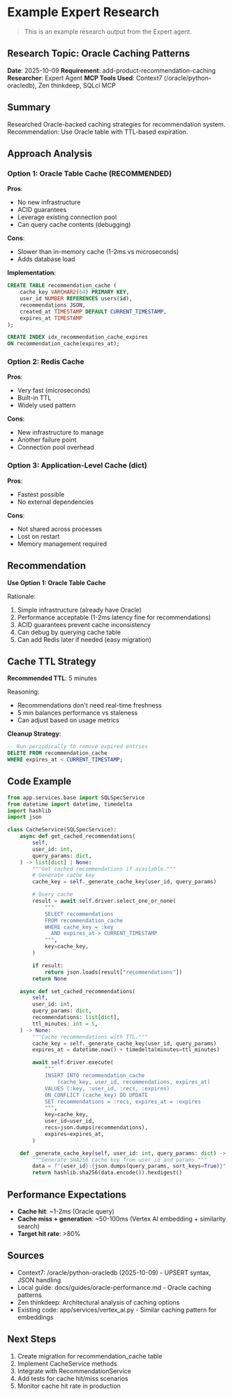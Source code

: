 # Example Expert Research

> This is an example research output from the Expert agent.

## Research Topic: Oracle Caching Patterns

**Date**: 2025-10-09
**Requirement**: add-product-recommendation-caching
**Researcher**: Expert Agent
**MCP Tools Used**: Context7 (/oracle/python-oracledb), Zen thinkdeep, SQLcl MCP

## Summary

Researched Oracle-backed caching strategies for recommendation system. Recommendation: Use Oracle table with TTL-based expiration.

## Approach Analysis

### Option 1: Oracle Table Cache (RECOMMENDED)

**Pros**:

- No new infrastructure
- ACID guarantees
- Leverage existing connection pool
- Can query cache contents (debugging)

**Cons**:

- Slower than in-memory cache (1-2ms vs microseconds)
- Adds database load

**Implementation**:

```sql
CREATE TABLE recommendation_cache (
    cache_key VARCHAR2(64) PRIMARY KEY,
    user_id NUMBER REFERENCES users(id),
    recommendations JSON,
    created_at TIMESTAMP DEFAULT CURRENT_TIMESTAMP,
    expires_at TIMESTAMP
);

CREATE INDEX idx_recommendation_cache_expires
ON recommendation_cache(expires_at);
```

### Option 2: Redis Cache

**Pros**:

- Very fast (microseconds)
- Built-in TTL
- Widely used pattern

**Cons**:

- New infrastructure to manage
- Another failure point
- Connection pool overhead

### Option 3: Application-Level Cache (dict)

**Pros**:

- Fastest possible
- No external dependencies

**Cons**:

- Not shared across processes
- Lost on restart
- Memory management required

## Recommendation

**Use Option 1: Oracle Table Cache**

Rationale:

1. Simple infrastructure (already have Oracle)
2. Performance acceptable (1-2ms latency fine for recommendations)
3. ACID guarantees prevent cache inconsistency
4. Can debug by querying cache table
5. Can add Redis later if needed (easy migration)

## Cache TTL Strategy

**Recommended TTL**: 5 minutes

Reasoning:

- Recommendations don't need real-time freshness
- 5 min balances performance vs staleness
- Can adjust based on usage metrics

**Cleanup Strategy**:

```sql
-- Run periodically to remove expired entries
DELETE FROM recommendation_cache
WHERE expires_at < CURRENT_TIMESTAMP;
```

## Code Example

```python
from app.services.base import SQLSpecService
from datetime import datetime, timedelta
import hashlib
import json

class CacheService(SQLSpecService):
    async def get_cached_recommendations(
        self,
        user_id: int,
        query_params: dict,
    ) -> list[dict] | None:
        """Get cached recommendations if available."""
        # Generate cache key
        cache_key = self._generate_cache_key(user_id, query_params)

        # Query cache
        result = await self.driver.select_one_or_none(
            """
            SELECT recommendations
            FROM recommendation_cache
            WHERE cache_key = :key
              AND expires_at > CURRENT_TIMESTAMP
            """,
            key=cache_key,
        )

        if result:
            return json.loads(result["recommendations"])
        return None

    async def set_cached_recommendations(
        self,
        user_id: int,
        query_params: dict,
        recommendations: list[dict],
        ttl_minutes: int = 5,
    ) -> None:
        """Cache recommendations with TTL."""
        cache_key = self._generate_cache_key(user_id, query_params)
        expires_at = datetime.now() + timedelta(minutes=ttl_minutes)

        await self.driver.execute(
            """
            INSERT INTO recommendation_cache
                (cache_key, user_id, recommendations, expires_at)
            VALUES (:key, :user_id, :recs, :expires)
            ON CONFLICT (cache_key) DO UPDATE
            SET recommendations = :recs, expires_at = :expires
            """,
            key=cache_key,
            user_id=user_id,
            recs=json.dumps(recommendations),
            expires=expires_at,
        )

    def _generate_cache_key(self, user_id: int, query_params: dict) -> str:
        """Generate SHA256 cache key from user_id and params."""
        data = f"{user_id}:{json.dumps(query_params, sort_keys=True)}"
        return hashlib.sha256(data.encode()).hexdigest()
```

## Performance Expectations

- **Cache hit**: ~1-2ms (Oracle query)
- **Cache miss + generation**: ~50-100ms (Vertex AI embedding + similarity search)
- **Target hit rate**: >80%

## Sources

- Context7: /oracle/python-oracledb (2025-10-09) - UPSERT syntax, JSON handling
- Local guide: docs/guides/oracle-performance.md - Oracle caching patterns
- Zen thinkdeep: Architectural analysis of caching options
- Existing code: app/services/vertex_ai.py - Similar caching pattern for embeddings

## Next Steps

1. Create migration for recommendation_cache table
2. Implement CacheService methods
3. Integrate with RecommendationService
4. Add tests for cache hit/miss scenarios
5. Monitor cache hit rate in production
